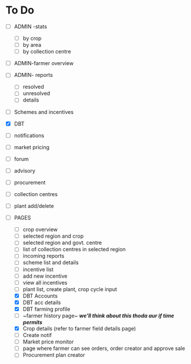 # To Do

- [ ] ADMIN -stats
  - [ ] by crop 
  - [ ] by area
  - [ ] by collection centre
 - [ ] ADMIN-farmer overview
 - [ ] ADMIN- reports
    - [ ] resolved
    - [ ] unresolved
    - [ ] details
 - [ ] Schemes and incentives
 - [x] DBT
 - [ ] notifications
 - [ ] market pricing
 - [ ] forum
 - [ ] advisory
 - [ ] procurement
 - [ ] collection centres
 - [ ] plant add/delete
 
 - [ ] PAGES
    - [ ] crop overview 
    - [ ] selected region and crop
    - [ ] selected region and govt. centre
    - [ ] list of collection centres in selected region
    - [ ] incoming reports
    - [ ] scheme list and details
    - [ ] incentive list
    - [ ] add new incentive
    - [ ] view all incentives
    - [ ] plant list, create plant, crop cycle input
    - [x] DBT Accounts 
    - [x] DBT acc details
    - [x] DBT farming profile
    - [ ] ~farmer history page~ _**we'll think about this thoda aur if time permits**_
    - [x] Crop details (refer to farmer field details page)
    - [ ] Create notif
    - [ ] Market price monitor 
    - [ ] page where farmer can see orders, order creator and approve sale
    - [ ] Procurement plan creator
